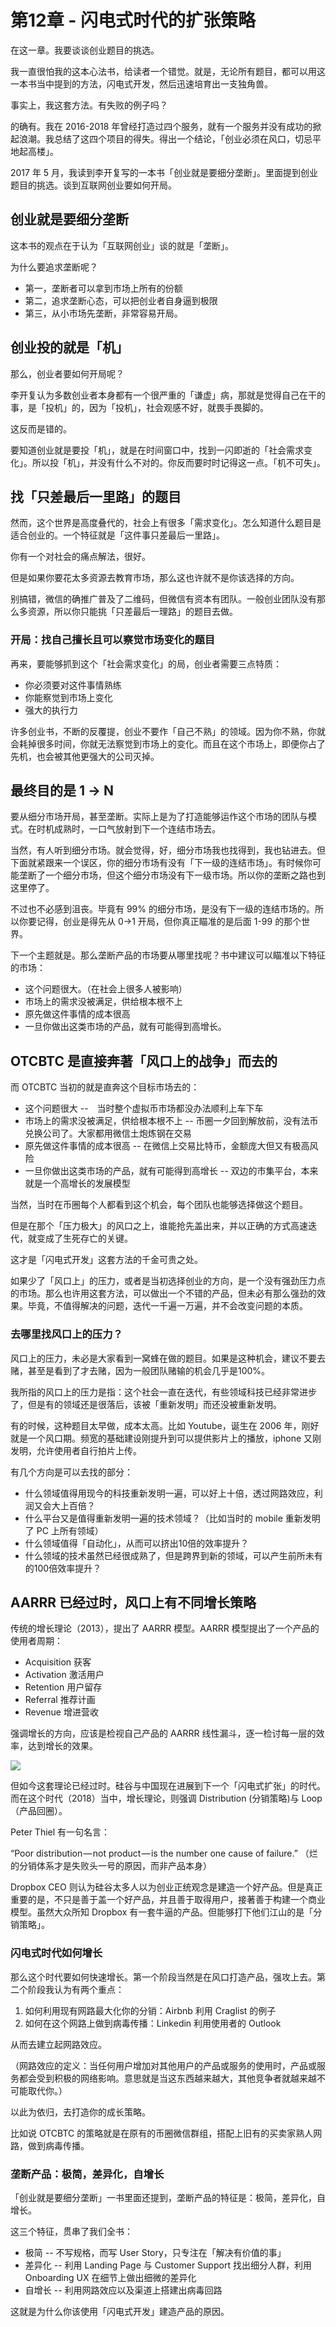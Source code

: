 # 第12章 - 闪电式时代的扩张策略

在这一章。我要谈谈创业题目的挑选。

我一直很怕我的这本心法书，给读者一个错觉。就是，无论所有题目，都可以用这一本书当中提到的方法，闪电式开发，然后迅速培育出一支独角兽。

事实上，我这套方法。有失败的例子吗？

的确有。我在 2016-2018 年曾经打造过四个服务，就有一个服务并没有成功的掀起浪潮。我总结了这四个项目的得失。得出一个结论，「创业必须在风口，切忌平地起高楼」。

2017 年 5 月，我读到李开复写的一本书「创业就是要细分垄断」。里面提到创业题目的挑选。谈到互联网创业要如何开局。

## 创业就是要细分垄断

这本书的观点在于认为「互联网创业」谈的就是「垄断」。

为什么要追求垄断呢？

* 第一，垄断者可以拿到市场上所有的份额
* 第二，追求垄断心态，可以把创业者自身逼到极限
* 第三，从小市场先垄断，非常容易开局。

## 创业投的就是「机」

那么，创业者要如何开局呢？

李开复认为多数创业者本身都有一个很严重的「谦虚」病，那就是觉得自己在干的事，是「投机」的，因为「投机」，社会观感不好，就畏手畏脚的。

这反而是错的。

要知道创业就是要投「机」，就是在时间窗口中，找到一闪即逝的「社会需求变化」。所以投「机」，并没有什么不对的。你反而要时时记得这一点。「机不可失」。

## 找「只差最后一里路」的题目

然而，这个世界是高度叠代的，社会上有很多「需求变化」。怎么知道什么题目是适合创业的。一个特征就是「这件事只差最后一里路」。

你有一个对社会的痛点解法，很好。

但是如果你要花太多资源去教育市场，那么这也许就不是你该选择的方向。

别搞错，微信的确推广普及了二维码，但微信有资本有团队。一般创业团队没有那么多资源，所以你只能挑「只差最后一理路」的题目去做。

### 开局：找自己擅长且可以察觉市场变化的题目

再来，要能够抓到这个「社会需求变化」的局，创业者需要三点特质：

* 你必须要对这件事情熟练
* 你能察觉到市场上变化
* 强大的执行力

许多创业书，不断的反覆提，创业不要作「自己不熟」的领域。因为你不熟，你就会耗掉很多时间，你就无法察觉到市场上的变化。而且在这个市场上，即便你占了先机，也会被其他更强大的公司灭掉。

## 最终目的是 1 -> N

要从细分市场开局，甚至垄断。实际上是为了打造能够运作这个市场的团队与模式。在时机成熟时，一口气放射到下一个连结市场去。

当然，有人听到细分市场。就会觉得，好，细分市场我也找得到，我也钻进去。但下面就紧跟来一个误区，你的细分市场有没有「下一级的连结市场」。有时候你可能垄断了一个细分市场，但这个细分市场没有下一级市场。所以你的垄断之路也到这里停了。

不过也不必感到沮丧。毕竟有 99% 的细分市场，是没有下一级的连结市场的。所以你要记得，创业是得先从 0->1 开局，但你真正瞄准的是后面 1-99 的那个世界。

下一个主题就是。那么垄断产品的市场要从哪里找呢？书中建议可以瞄准以下特征的市场：

* 这个问题很大。（在社会上很多人被影响）
* 市场上的需求没被满足，供给根本根不上
* 原先做这件事情的成本很高
* 一旦你做出这类市场的产品，就有可能得到高增长。

## OTCBTC 是直接奔著「风口上的战争」而去的

而 OTCBTC 当初的就是直奔这个目标市场去的：

* 这个问题很大 --　当时整个虚拟币市场都没办法顺利上车下车
* 市场上的需求没被满足，供给根本根不上 -- 币圈一夕回到解放前，没有法币兑换公司了。大家都用微信土炮炼钢在交易
* 原先做这件事情的成本很高 -- 在微信上交易比特币，金额庞大但又有极高风险
* 一旦你做出这类市场的产品，就有可能得到高增长 -- 双边的市集平台，本来就是一个高增长的发展模型

当然，当时在币圈每个人都看到这个机会，每个团队也能够选择做这个题目。

但是在那个「压力极大」的风口之上，谁能抢先盖出来，并以正确的方式高速迭代，就变成了生死存亡的关键。

这才是「闪电式开发」这套方法的千金可贵之处。

如果少了「风口上」的压力，或者是当初选择创业的方向，是一个没有强劲压力点的市场。那么也许用这套方法，可以做出一个不错的产品，但未必有那么强劲的效果。毕竟，不值得解决的问题，迭代一千遍一万遍，并不会改变问题的本质。

### 去哪里找风口上的压力？

风口上的压力，未必是大家看到一窝蜂在做的题目。如果是这种机会，建议不要去赌，甚至是看到了才去赌，因为一般团队赌输的机会几乎是100%。

我所指的风口上的压力是指：这个社会一直在迭代，有些领域科技已经非常进步了，但是有的领域还是很落后，该被「重新发明」而还没被重新发明。

有的时候，这种题目太早做，成本太高。比如 Youtube，诞生在 2006 年，刚好就是一个风口期。频宽的基础建设刚提升到可以提供影片上的播放，iphone 又刚发明，允许使用者自行拍片上传。

有几个方向是可以去找的部分：

* 什么领域值得用现今的科技重新发明一遍，可以好上十倍，透过网路效应，利润又会大上百倍？
* 什么平台又是值得重新发明一遍的技术领域？（比如当时的 mobile 重新发明了 PC 上所有领域）
* 什么领域值得「自动化」，从而可以挤出10倍的效率提升？
* 什么领域的技术虽然已经很成熟了，但是跨界到新的领域，可以产生前所未有的100倍效率提升？

## AARRR 已经过时，风口上有不同增长策略

传统的增长理论（2013），提出了 AARRR 模型。AARRR 模型提出了一个产品的使用者周期：

* Acquisition 获客
* Activation 激活用户
* Retention 用户留存
* Referral 推荐计画
* Revenue  增进营收

强调增长的方向，应该是检视自己产品的 AARRR 线性漏斗，逐一检讨每一层的效率，达到增长的效果。

![](https://imgur.com/oUxGHs6.png)

但如今这套理论已经过时。硅谷与中国现在进展到下一个「闪电式扩张」的时代。而在这个时代（2018）当中，增长理论，则强调 Distribution (分销策略)与 Loop（产品回圈）。

Peter Thiel 有一句名言：

“Poor distribution — not product — is the number one cause of failure.” （烂的分销体系才是失败头一号的原因，而非产品本身）

Dropbox CEO 则认为硅谷太多人以为创业正统观念是建造一个好产品。但是真正重要的是，不只是善于盖一个好产品，并且善于取得用户，接著善于构建一个商业模型。虽然大众所知 Dropbox 有一套牛逼的产品。但能够打下他们江山的是「分销策略」。

### 闪电式时代如何增长

那么这个时代要如何快速增长。第一个阶段当然是在风口打造产品，强攻上去。第二个阶段我认为有两个重点：

1. 如何利用现有网路最大化你的分销：Airbnb 利用 Craglist 的例子
2. 如何在这个网路上做到病毒传播：Linkedin 利用使用者的 Outlook

从而去建立起网路效应。

（网路效应的定义：当任何用户增加对其他用户的产品或服务的使用时，产品或服务都会受到积极的网络影响。意思就是当这东西越来越大，其他竞争者就越来越不可能取代你。）

以此为依归，去打造你的成长策略。

比如说 OTCBTC 的策略就是在原有的币圈微信群组，搭配上旧有的买卖家熟人网路，做到病毒传播。

### 垄断产品：极简，差异化，自增长

「创业就是要细分垄断」一书里面还提到，垄断产品的特征是：极简，差异化，自增长。

这三个特征，贯串了我们全书：

* 极简 -- 不写规格，而写 User Story，只专注在「解决有价值的事」
* 差异化 -- 利用 Landing Page 与 Customer Support 找出细分人群，利用 Onboarding UX 在细节上做出细微的差异化
* 自增长 -- 利用网路效应以及渠道上搭建出病毒回路

这就是为什么你该使用「闪电式开发」建造产品的原因。

